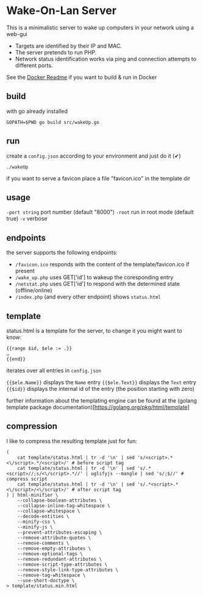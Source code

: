 # Wake-On-Lan Server

This is a minimalistic server to wake up computers in your network using a web-gui

- Targets are identified by their IP and MAC.
- The server pretends to run PHP. 
- Network status identification works via ping and connection attempts to different ports.

See the [Docker Readme](Docker/README.md) if you want to build & run in Docker

## build
with go already installed

    GOPATH=$PWD go build src/wakeUp.go


## run
create a `config.json` according to your environment and just do it (✔)

    ./wakeUp

if you want to serve a favicon place a file "favicon.ico" in the template dir

## usage
`-port string`	port number (default "8000")
`-root` 		run in root mode (default true)
`-v`			verbose

## endpoints
the server supports the following endpoints:
- `/favicon.ico` responds with the content of the template/favicon.ico if present
- `/wake_up.php` uses GET['id'] to wakeup the coresponding entry
- `/netstat.php` uses GET['id'] to respond with the determined state (offline/online)
- `/index.php` (and every other endpoint) shows `status.html`

## template
status.html is a template for the server, to change it you might want to know:

    {{range $id, $ele := .}}
    …
    {{end}}

iterates over all entries in `config.json`

`{{$ele.Name}}` displays the `Name` entry
`{{$ele.Text}}` displays the `Text` entry
`{{$id}}` displays the internal id of the entry (the position starting with zero)

further information about the templating engine can be found at the (golang template package documentation)[https://golang.org/pkg/html/template]

## compression
I like to compress the resulting template just for fun:

	(
		cat template/status.html | tr -d '\n' | sed 's/<script>.*<\/script>.*/<script>/' # before script tag
		cat template/status.html | tr -d '\n' | sed 's/.*<script>//;s/<\/script>.*//' | uglifyjs --mangle | sed 's/;$//' # compress script
		cat template/status.html | tr -d '\n' | sed 's/.*<script>.*<\/script>/<\/script>/' # after script tag
	) | html-minifier \
		--collapse-boolean-attributes \
		--collapse-inline-tag-whitespace \
		--collapse-whitespace \
		--decode-entities \
		--minify-css \
		--minify-js \
		--prevent-attributes-escaping \
		--remove-attribute-quotes \
		--remove-comments \
		--remove-empty-attributes \
		--remove-optional-tags \
		--remove-redundant-attributes \
		--remove-script-type-attributes \
		--remove-style-link-type-attributes \
		--remove-tag-whitespace \
		--use-short-doctype \
	> template/status.min.html